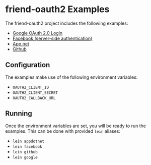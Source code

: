 # friend-oauth2 Examples

The friend-oauth2 project includes the following examples:

 * [Google OAuth 2.0 Login](https://developers.google.com/accounts/docs/OAuth2Login)
 * [Facebook (server-side authentication)](https://developers.facebook.com/docs/authentication/server-side/)
 * [App.net](https://github.com/appdotnet/api-spec/blob/master/auth.md)
 * [Github](http://developer.github.com/v3/oauth/)


## Configuration

The examples make use of the following environment variables:

* `OAUTH2_CLIENT_ID`
* `OAUTH2_CLIENT_SECRET`
* `OAUTH2_CALLBACK_URL`


## Running

Once the environment variables are set, you will be ready to run the examples.
This can be done with provided `lein` aliases:

* `lein appdotnet`
* `lein facebook`
* `lein github`
* `lein google`
